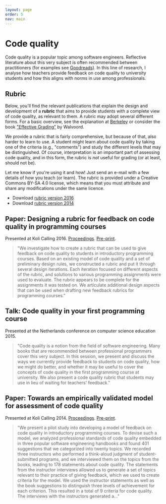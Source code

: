 ```yaml
---
layout: page
order: 5
nav: main
---
```


# Code quality

Code quality is a popular topic among software engineers. Reflective literature about this very subject is often recommended between practitioners (for examples see [Goodreads](https://www.goodreads.com/shelf/show/programming)). In this line of research, I analyse how teachers provide feedback on code quality to university students and how this aligns with norms in use among professionals.

## Rubric

Below, you'll find the relevant publications that explain the design and development of a **rubric** that aims to provide students with a complete view of code quality, as relevant to them. A rubric may adopt several different forms. For a basic overview, see the explanation at [Berkeley](https://teaching.berkeley.edu/resources/assessment-and-evaluation/design-assessment/rubrics) or consider the book ["Effective Grading"](https://www.amazon.com/Effective-Grading-2e-Barbara-Walvoord/dp/0470502150) by Walvoord.

We provide a rubric that is fairly comprehensive, but because of that, also harder to learn to use. A student might learn about code quality by taking one of the criteria (e.g., "comments") and study the different levels that may be distinguished. Of course, interpretation is an important part of assessing code quality, and in this form, the rubric is *not* useful for grading (or at least, should not be).

Let me know if you're using it and how! Just send an e-mail with a few details of how you teach (or learn). The rubric is provided under a Creative Commons BY-SA 4.0 license, which means that you must attribute and share any modifications under the same licence.

- Download [rubric version 2016](rubric2016.pdf)
- Download [rubric version 2014](rubric2014.pdf)

## Paper: Designing a rubric for feedback on code quality in programming courses

Presented at Koli Calling 2016. [Proceedings](https://dl.acm.org/citation.cfm?id=2999555). [Pre-print](stegeman-quality-2016.pdf).

> "We investigate how to create a rubric that can be used to give feedback on code quality to students in introductory programming courses. Based on an existing model of code quality and a set of preliminary design rules, we constructed a rubric and put it through several design iterations. Each iteration focused on different aspects of the rubric, and solutions to various programming assignments were used to evaluate. The rubric appears to be complete for the assignments it was tested on. We articulate additional design aspects that can be used when drafting new feedback rubrics for programming courses."

## Talk: Code quality in your first programming course

Presented at the Netherlands conference on computer science education 2015.

> "Code quality is a notion from the field of software engineering. Many books that are recommended between professional programmers cover this very subject. In this session, we present and discuss the ways we currently provide feedback to students on code quality, how we might do better, and whether it may be useful to cover the concepts of code quality in the first programming course at university. We also present a code quality rubric that students may use in lieu of waiting for teachers' feedback."

## Paper: Towards an empirically validated model for assessment of code quality

Presented at Koli Calling 2014. [Proceedings](https://dl.acm.org/citation.cfm?id=2674702). [Pre-print](stegeman-quality-2014.pdf).

> "We present a pilot study into developing a model of feedback on code quality in introductory programming courses. To devise such a model, we analyzed professional standards of code quality embedded in three popular software engineering handbooks and found 401 suggestions that we categorized into twenty topics. We recorded three instructors who performed a think-aloud judgment of student-submitted programs, and we interviewed them on the topics from the books, leading to 178 statements about code quality. The statements from the instructor interviews allowed us to generate a set of topics relevant to their practice of giving feedback, which we used to create criteria for the model. We used the instructor statements as well as the book suggestions to distinguish three levels of achievement for each criterion. This resulted in a total of 9 criteria for code quality. The interviews with the instructors generated a..."
